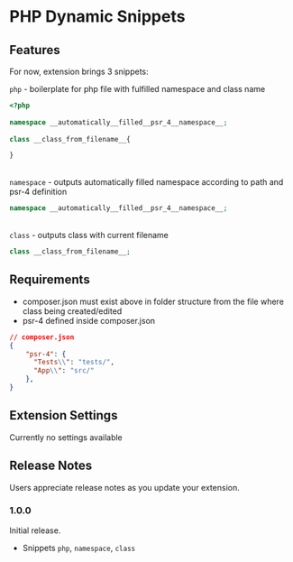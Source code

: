 # PHP Dynamic Snippets

<!-- Currently no idea what to write here. :) -->

## Features

For now, extension brings 3 snippets:


`php` - boilerplate for php file with fulfilled namespace and class name
```php
<?php 
  
namespace __automatically__filled__psr_4__namespace__;
  
class __class_from_filename__{

}
```

\
`namespace` - outputs automatically filled namespace according to path and psr-4 definition
```php
namespace __automatically__filled__psr_4__namespace__;
```

\
`class` - outputs class with current filename

```php
class __class_from_filename__;
```

## Requirements

- composer.json must exist above in folder structure from the file where class being created/edited
- psr-4 defined inside composer.json
```json
// composer.json
{
    "psr-4": {
      "Tests\\": "tests/",
      "App\\": "src/"
    },
}
```


## Extension Settings

Currently no settings available

<!-- ## Known Issues

No known issues  -->

## Release Notes

Users appreciate release notes as you update your extension.

### 1.0.0

Initial release.
- Snippets `php`, `namespace`, `class` 
